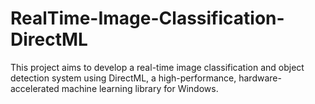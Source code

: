 # RealTime-Image-Classification-DirectML
This project aims to develop a real-time image classification and object detection system using DirectML, a high-performance, hardware-accelerated machine learning library for Windows.
